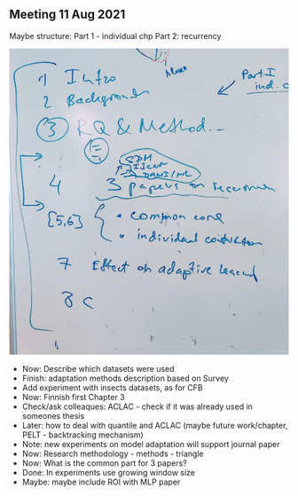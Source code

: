 

## Meeting 11 Aug 2021

Maybe structure: Part 1 - individual chp Part 2: recurrency

<img src='./www/meeteing_21aug2021.jpg' width=540px>


- Now: Describe which datasets were used
- Finish: adaptation methods description based on Survey
- Add experiment with insects datasets, as for CFB 
- Now: Finnish first Chapter 3
- Check/ask colleaques: ACLAC - check if it was already used in someones thesis
- Later: how to deal with quantile and ACLAC (maybe future work/chapter, PELT - backtracking mechanism)
- Note: new experiments on model adaptation will support journal paper
- Now: Research methodology - methods - triangle
- Now: What is the common part for 3 papers?
- Done: In experiments use growing window size
- Maybe: maybe include ROI with MLP paper 
